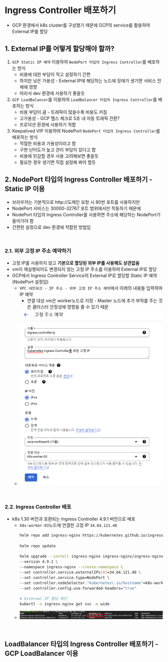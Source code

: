 # Ingress Controller 배포하기
* GCP 환경에서 k8s cluster를 구성했기 때문에 GCP의 service를 활용하여 External IP를 할당

## 1. External IP를 어떻게 할당해야 할까?
1. `GCP Static IP 예약` 이용하여 `NodePort 타입의 Ingress Controller`를 배포하는 방식
   * 비용에 대한 부담이 적고 설정하기 간편
   * 하지만 낮은 가용성 - External IP에 해당하는 노드에 장애가 생기면 서비스 전체에 영향
   * 따라서 dev 환경에 사용하기 좋을듯
2. `GCP LoadBalancer`를 이용하여 `LoadBalancer 타입의 Ingress Controller`를 배포하는 방식
   * 비용 부담이 큼 - 트래픽이 많을수록 비용도 커짐
   * 고가용성 - GCP 헬스 체크로 5초 내 자동 트래픽 전환?
   * 프로덕션 환경에 사용하기 적합
3. Keepalived VIP 이용하여 NodePort `NodePort 타입의 Ingress Controller`를 배포하는 방식
   * 적절한 비용과 가용성이라고 함
   * 구현 난이도가 높고 관리 부담이 있다고 함
   * 비용에 민감할 경우 사용 고려해보면 좋을듯
   * 필요한 경우 생기면 직접 설정해 봐야 할듯

## 2. NodePort 타입의 Ingress Controller 배포하기 - Static IP 이용
* 브라우저는 기본적으로 http://도메인 요청 시 80번 포트를 사용하지만
* NodePort 서비스는 30000-32767 포트 범위에서만 작동하기 때문에
* NodePort 타입의 Ingress Controller를 사용하면 주소에 해당하는 NodePort가 들어가야 함
* 간편한 설정으로 dev 환경에 적합한 방법임

<br>

### 2.1. 외부 고정 IP 주소 예약하기
* 고정 IP를 사용하지 않고 **기본으로 할당된 외부 IP를 사용해도 상관없음**
* vm이 재실행되어도 변경되지 않는 고정 IP 주소를 이용하여 External IP로 할당
* GCP에서 Ingress Controller Service의 External IP로 할당할 Static IP 예약 (NodePort 설정임)
  * `VPC 네트워크 - IP 주소 - 외부 고정 IP 주소 예약`에서 아래의 내용들 입력하여 IP 예약
    * 연결 대상 vm은 worker노드로 지정 - Master 노드에 추가 부하를 주는 것은 클러스터 안정성에 영향을 줄 수 있기 때문
  * ![](2025-04-05-02-02-40.png)

<br>

### 2.2. Ingress Controller 배포
* k8s 1.30 버전과 호환되는 Ingress Controller 4.9.1 버전으로 배포
  * `k8s-worker-03`노드에 연결한 고정 IP `34.64.121.40`
    ```sh
    helm repo add ingress-nginx https://kubernetes.github.io/ingress-nginx

    helm repo update

    helm upgrade --install ingress-nginx ingress-nginx/ingress-nginx \
    --version 4.9.1 \
    --namespace ingress-nginx --create-namespace \
    --set controller.service.externalIPs[0]=34.64.121.40 \
    --set controller.service.type=NodePort \
    --set controller.nodeSelector."kubernetes\.io/hostname"=k8s-worker-03 \
    --set controller.config.use-forwarded-headers="true"

    # External IP 할당 확인
    kubectl -n ingress-nginx get svc -o wide
    ```
  * ![](2025-04-05-02-59-15.png)

<br>

## LoadBalancer 타입의 Ingress Controller 배포하기 - GCP LoadBalancer 이용
```sh
```



